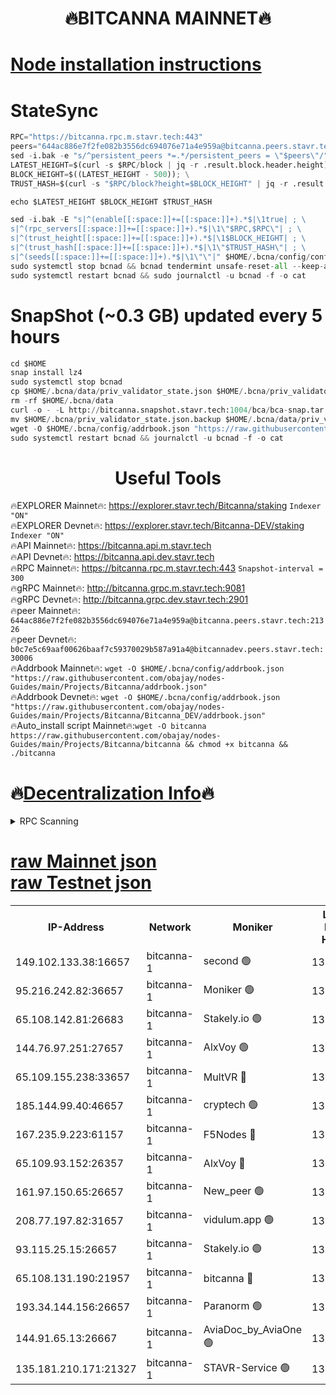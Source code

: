 <h1 align="center"> 🔥BITCANNA MAINNET🔥</h1>


[Node installation instructions](https://github.com/obajay/nodes-Guides/tree/main/Projects/Bitcanna)
=

# StateSync
```python
RPC="https://bitcanna.rpc.m.stavr.tech:443"
peers="644ac886e7f2fe082b3556dc694076e71a4e959a@bitcanna.peers.stavr.tech:21326"
sed -i.bak -e "s/^persistent_peers *=.*/persistent_peers = \"$peers\"/" $HOME/.bcna/config/config.toml
LATEST_HEIGHT=$(curl -s $RPC/block | jq -r .result.block.header.height); \
BLOCK_HEIGHT=$((LATEST_HEIGHT - 500)); \
TRUST_HASH=$(curl -s "$RPC/block?height=$BLOCK_HEIGHT" | jq -r .result.block_id.hash)

echo $LATEST_HEIGHT $BLOCK_HEIGHT $TRUST_HASH

sed -i.bak -E "s|^(enable[[:space:]]+=[[:space:]]+).*$|\1true| ; \
s|^(rpc_servers[[:space:]]+=[[:space:]]+).*$|\1\"$RPC,$RPC\"| ; \
s|^(trust_height[[:space:]]+=[[:space:]]+).*$|\1$BLOCK_HEIGHT| ; \
s|^(trust_hash[[:space:]]+=[[:space:]]+).*$|\1\"$TRUST_HASH\"| ; \
s|^(seeds[[:space:]]+=[[:space:]]+).*$|\1\"\"|" $HOME/.bcna/config/config.toml
sudo systemctl stop bcnad && bcnad tendermint unsafe-reset-all --keep-addr-book
sudo systemctl restart bcnad && sudo journalctl -u bcnad -f -o cat
```
# SnapShot (~0.3 GB) updated every 5 hours
```python
cd $HOME
snap install lz4
sudo systemctl stop bcnad
cp $HOME/.bcna/data/priv_validator_state.json $HOME/.bcna/priv_validator_state.json.backup
rm -rf $HOME/.bcna/data
curl -o - -L http://bitcanna.snapshot.stavr.tech:1004/bca/bca-snap.tar.lz4 | lz4 -c -d - | tar -x -C $HOME/.bcna --strip-components 2
mv $HOME/.bcna/priv_validator_state.json.backup $HOME/.bcna/data/priv_validator_state.json
wget -O $HOME/.bcna/config/addrbook.json "https://raw.githubusercontent.com/obajay/nodes-Guides/main/Projects/Bitcanna/addrbook.json"
sudo systemctl restart bcnad && journalctl -u bcnad -f -o cat
```

 <h1 align="center"> Useful Tools</h1>

🔥EXPLORER Mainnet🔥:    https://explorer.stavr.tech/Bitcanna/staking          `Indexer "ON"` \
🔥EXPLORER Devnet🔥:     https://explorer.stavr.tech/Bitcanna-DEV/staking     `Indexer "ON"` \
🔥API Mainnet🔥:         https://bitcanna.api.m.stavr.tech \
🔥API Devnet🔥:          https://bitcanna.api.dev.stavr.tech \
🔥RPC Mainnet🔥:         https://bitcanna.rpc.m.stavr.tech:443         `Snapshot-interval = 300` \
🔥gRPC Mainnet🔥:        http://bitcanna.grpc.m.stavr.tech:9081 \
🔥gRPC Devnet🔥:         http://bitcanna.grpc.dev.stavr.tech:2901 \
🔥peer Mainnet🔥:        `644ac886e7f2fe082b3556dc694076e71a4e959a@bitcanna.peers.stavr.tech:21326` \
🔥peer Devnet🔥:         `b0c7e5c69aaf00626baaf7c59370029b587a91a4@bitcannadev.peers.stavr.tech:30006` \
🔥Addrbook Mainnet🔥:    ```wget -O $HOME/.bcna/config/addrbook.json "https://raw.githubusercontent.com/obajay/nodes-Guides/main/Projects/Bitcanna/addrbook.json"``` \
🔥Addrbook Devnet🔥:    ```wget -O $HOME/.bcna/config/addrbook.json "https://raw.githubusercontent.com/obajay/nodes-Guides/main/Projects/Bitcanna/Bitcanna_DEV/addrbook.json"``` \
🔥Auto_install script Mainnet🔥:```wget -O bitcanna https://raw.githubusercontent.com/obajay/nodes-Guides/main/Projects/Bitcanna/bitcanna && chmod +x bitcanna && ./bitcanna```

🔥[Decentralization Info](https://github.com/obajay/StateSync-snapshots/tree/main/Projects/Bitcanna/Decentralization)🔥
=

<details>
<summary>RPC Scanning</summary>

<h2 align="center"> We scan nodes in real time every 4 hours. And we provide the final result of RPC endpoints.
We cannot influence the operation of these nodes in any way. </h2>


```python
If Voting Power is higher than 0 --> then the Node is a validator of the network and may be subject to attack and be a potential threat to the chain.
```
```python
We marked such validators with a red symbol
```

</details>

[raw Mainnet json](https://rpc-check.bcam.stavr.tech/bcam/rpc-bcam-result.json) \
[raw Testnet json](https://github.com/obajay/StateSync-snapshots/tree/main/Projects/Bitcanna/Rpc-Check-Testnet)
=



<table><tr><th>IP-Address</th><th>Network</th><th>Moniker</th><th>Latest Block Height</th><th>Earliest Block Height</th><th>Catching Up</th><th>Tx Index</th><th>Voting Power</th><th>Scan Time</th></tr><tr><td>149.102.133.38:16657</td><td>bitcanna-1</td><td>second 🟢</td><td>13124955</td><td>1</td><td>False</td><td>on</td><td>0</td><td>2024-03-22T13:09:00.086044258UTC</td></tr><tr><td>95.216.242.82:36657</td><td>bitcanna-1</td><td>Moniker 🟢</td><td>13124944</td><td>5776907</td><td>False</td><td>on</td><td>0</td><td>2024-03-22T13:07:56.555016682UTC</td></tr><tr><td>65.108.142.81:26683</td><td>bitcanna-1</td><td>Stakely.io 🟢</td><td>13124948</td><td>6152001</td><td>False</td><td>on</td><td>0</td><td>2024-03-22T13:08:19.815531356UTC</td></tr><tr><td>144.76.97.251:27657</td><td>bitcanna-1</td><td>AlxVoy 🟢</td><td>13124953</td><td>8805201</td><td>False</td><td>on</td><td>0</td><td>2024-03-22T13:08:49.558263240UTC</td></tr><tr><td>65.109.155.238:33657</td><td>bitcanna-1</td><td>MultVR 🔴</td><td>13124949</td><td>9933415</td><td>False</td><td>on</td><td>352731</td><td>2024-03-22T13:08:27.348939079UTC</td></tr><tr><td>185.144.99.40:46657</td><td>bitcanna-1</td><td>cryptech 🟢</td><td>13124943</td><td>11528001</td><td>False</td><td>on</td><td>0</td><td>2024-03-22T13:07:52.168781397UTC</td></tr><tr><td>167.235.9.223:61157</td><td>bitcanna-1</td><td>F5Nodes 🔴</td><td>13124950</td><td>12084001</td><td>False</td><td>on</td><td>570</td><td>2024-03-22T13:08:31.658252150UTC</td></tr><tr><td>65.109.93.152:26357</td><td>bitcanna-1</td><td>AlxVoy 🔴</td><td>13124955</td><td>12109301</td><td>False</td><td>on</td><td>1391930</td><td>2024-03-22T13:09:00.597457416UTC</td></tr><tr><td>161.97.150.65:26657</td><td>bitcanna-1</td><td>New_peer 🟢</td><td>13124948</td><td>12254001</td><td>False</td><td>on</td><td>0</td><td>2024-03-22T13:08:20.098621342UTC</td></tr><tr><td>208.77.197.82:31657</td><td>bitcanna-1</td><td>vidulum.app 🟢</td><td>13124949</td><td>12386934</td><td>False</td><td>on</td><td>0</td><td>2024-03-22T13:08:22.868248945UTC</td></tr><tr><td>93.115.25.15:26657</td><td>bitcanna-1</td><td>Stakely.io 🟢</td><td>13124947</td><td>13004569</td><td>False</td><td>on</td><td>0</td><td>2024-03-22T13:08:15.407620923UTC</td></tr><tr><td>65.108.131.190:21957</td><td>bitcanna-1</td><td>bitcanna 🔴</td><td>13124951</td><td>13024951</td><td>False</td><td>on</td><td>420100</td><td>2024-03-22T13:08:36.056912702UTC</td></tr><tr><td>193.34.144.156:26657</td><td>bitcanna-1</td><td>Paranorm 🟢</td><td>13124951</td><td>13042501</td><td>False</td><td>on</td><td>0</td><td>2024-03-22T13:08:38.365008588UTC</td></tr><tr><td>144.91.65.13:26667</td><td>bitcanna-1</td><td>AviaDoc_by_AviaOne 🟢</td><td>13124952</td><td>13116301</td><td>False</td><td>on</td><td>0</td><td>2024-03-22T13:08:46.974587918UTC</td></tr><tr><td>135.181.210.171:21327</td><td>bitcanna-1</td><td>STAVR-Service 🟢</td><td>13124953</td><td>13123001</td><td>False</td><td>on</td><td>0</td><td>2024-03-22T13:08:49.328701045UTC</td></tr></table>

